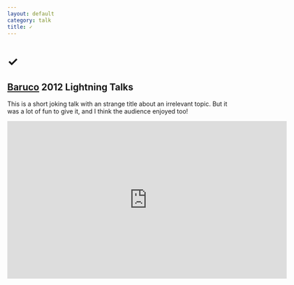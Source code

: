 ```yaml
---
layout: default
category: talk
title: ✓
---
```


# ✓
## [Baruco](http://www.baruco.org/) 2012 Lightning Talks

This is a short joking talk with an strange title about an irrelevant topic. But it was a lot of fun to give it, and I think the audience enjoyed too!

<iframe width="640" height="360" src="http://www.youtube.com/embed/b5cgLzPCIkQ?feature=player_detailpage#t=1802s" frameborder="0" allowfullscreen></iframe>

